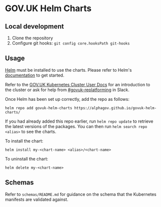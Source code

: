 # GOV.UK Helm Charts

## Local development

1. Clone the repository
1. Configure git hooks: `git config core.hooksPath git-hooks`

## Usage

[Helm](https://helm.sh) must be installed to use the charts.  Please refer to
Helm's [documentation](https://helm.sh/docs) to get started.

Refer to the [GOV.UK Kubernetes Cluster User Docs] for an introduction to
the cluster or ask for help from [#govuk-replatforming] in Slack.

Once Helm has been set up correctly, add the repo as follows:

    helm repo add govuk-helm-charts https://alphagov.github.io/govuk-helm-charts/

If you had already added this repo earlier, run `helm repo update` to retrieve
the latest versions of the packages.  You can then run `helm search repo
<alias>` to see the charts.

To install the <chart-name> chart:

    helm install my-<chart-name> <alias>/<chart-name>

To uninstall the chart:

    helm delete my-<chart-name>

## Schemas

Refer to `schemas/README.md` for guidance on the schema that the Kubernetes
manifests are validated against.

[GOV.UK Kubernetes Cluster User Docs]: https://govuk-k8s-user-docs.publishing.service.gov.uk
[#govuk-replatforming]: https://gds.slack.com/channels/govuk-replatforming
